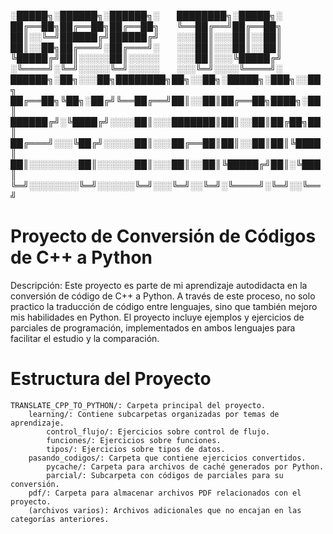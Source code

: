 ░█████╗░██████╗░██████╗░  ████████╗░█████╗░
██╔══██╗██╔══██╗██╔══██╗  ╚══██╔══╝██╔══██╗
██║░░╚═╝██████╔╝██████╔╝  ░░░██║░░░██║░░██║
██║░░██╗██╔═══╝░██╔═══╝░  ░░░██║░░░██║░░██║
╚█████╔╝██║░░░░░██║░░░░░  ░░░██║░░░╚█████╔╝
░╚════╝░╚═╝░░░░░╚═╝░░░░░  ░░░╚═╝░░░░╚════╝░ ██████╗░██╗░░░██╗████████╗██╗░░██╗░█████╗░███╗░░██╗
██╔══██╗╚██╗░██╔╝╚══██╔══╝██║░░██║██╔══██╗████╗░██║
██████╔╝░╚████╔╝░░░░██║░░░███████║██║░░██║██╔██╗██║
██╔═══╝░░░╚██╔╝░░░░░██║░░░██╔══██║██║░░██║██║╚████║
██║░░░░░░░░██║░░░░░░██║░░░██║░░██║╚█████╔╝██║░╚███║
╚═╝░░░░░░░░╚═╝░░░░░░╚═╝░░░╚═╝░░╚═╝░╚════╝░╚═╝░░╚══╝

# Proyecto de Conversión de Códigos de C++ a Python

Descripción:
Este proyecto es parte de mi aprendizaje autodidacta en la conversión de código de C++ a Python. A través de este proceso, no solo practico la traducción de código entre lenguajes, sino que también mejoro mis habilidades en Python. El proyecto incluye ejemplos y ejercicios de parciales de programación, implementados en ambos lenguajes para facilitar el estudio y la comparación.

# Estructura del Proyecto

    TRANSLATE_CPP_TO_PYTHON/: Carpeta principal del proyecto.
        learning/: Contiene subcarpetas organizadas por temas de aprendizaje.
            control_flujo/: Ejercicios sobre control de flujo.
            funciones/: Ejercicios sobre funciones.
            tipos/: Ejercicios sobre tipos de datos.
        pasando_codigos/: Carpeta que contiene ejercicios convertidos.
            pycache/: Carpeta para archivos de caché generados por Python.
            parcial/: Subcarpeta con códigos de parciales para su conversión.
        pdf/: Carpeta para almacenar archivos PDF relacionados con el proyecto.
        (archivos varios): Archivos adicionales que no encajan en las categorías anteriores.
